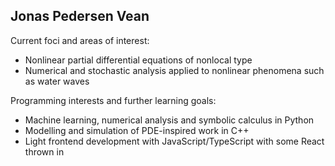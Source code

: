 ## Jonas Pedersen Vean

<!--
**jonaspvean/jonaspvean** is a ✨ _special_ ✨ repository because its `README.md` (this file) appears on your GitHub profile.
-->

Current foci and areas of interest:
- Nonlinear partial differential equations of nonlocal type
- Numerical and stochastic analysis applied to nonlinear phenomena such as water waves

Programming interests and further learning goals:
- Machine learning, numerical analysis and symbolic calculus in Python
- Modelling and simulation of PDE-inspired work in C++
- Light frontend development with JavaScript/TypeScript with some React thrown in
